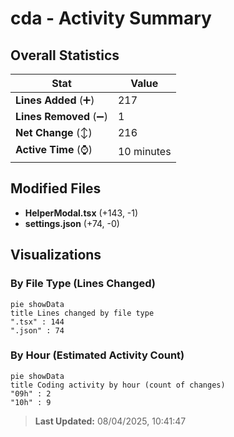 # cda - Activity Summary 

## Overall Statistics

| Stat                   | Value                                                             |
| ---------------------- | ----------------------------------------------------------------- |
| **Lines Added** (➕)   | 217                                          |
| **Lines Removed** (➖) | 1                                        |
| **Net Change** (↕)    | 216                |
| **Active Time** (⌚)   | 10 minutes |


## Modified Files
- **HelperModal.tsx** (+143, -1)
- **settings.json** (+74, -0)

## Visualizations

### By File Type (Lines Changed)

```mermaid
pie showData
title Lines changed by file type
".tsx" : 144
".json" : 74
```

### By Hour (Estimated Activity Count)

```mermaid
pie showData
title Coding activity by hour (count of changes)
"09h" : 2
"10h" : 9
```


> **Last Updated:** 08/04/2025, 10:41:47